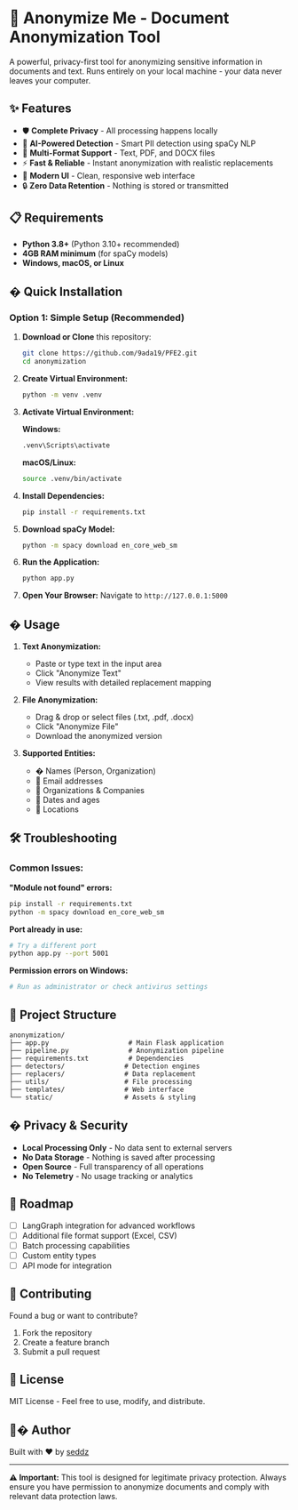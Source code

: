 # 🔐 Anonymize Me - Document Anonymization Tool

A powerful, privacy-first tool for anonymizing sensitive information in documents and text. Runs entirely on your local machine - your data never leaves your computer.

## ✨ Features

- 🛡️ **Complete Privacy** - All processing happens locally
- 🚀 **AI-Powered Detection** - Smart PII detection using spaCy NLP
- 📄 **Multi-Format Support** - Text, PDF, and DOCX files
- ⚡ **Fast & Reliable** - Instant anonymization with realistic replacements
- 🎨 **Modern UI** - Clean, responsive web interface
- 🔒 **Zero Data Retention** - Nothing is stored or transmitted

## 📋 Requirements

- **Python 3.8+** (Python 3.10+ recommended)
- **4GB RAM minimum** (for spaCy models)
- **Windows, macOS, or Linux**

## � Quick Installation

### Option 1: Simple Setup (Recommended)

1. **Download or Clone** this repository:
   ```bash
   git clone https://github.com/9ada19/PFE2.git
   cd anonymization
   ```

2. **Create Virtual Environment:**
   ```bash
   python -m venv .venv
   ```

3. **Activate Virtual Environment:**
   
   **Windows:**
   ```bash
   .venv\Scripts\activate
   ```
   
   **macOS/Linux:**
   ```bash
   source .venv/bin/activate
   ```

4. **Install Dependencies:**
   ```bash
   pip install -r requirements.txt
   ```

5. **Download spaCy Model:**
   ```bash
   python -m spacy download en_core_web_sm
   ```

6. **Run the Application:**
   ```bash
   python app.py
   ```

7. **Open Your Browser:**
   Navigate to `http://127.0.0.1:5000`

## � Usage

1. **Text Anonymization:**
   - Paste or type text in the input area
   - Click "Anonymize Text"
   - View results with detailed replacement mapping

2. **File Anonymization:**
   - Drag & drop or select files (.txt, .pdf, .docx)
   - Click "Anonymize File"  
   - Download the anonymized version

3. **Supported Entities:**
   - � Names (Person, Organization)
   - 📧 Email addresses
   - 🏢 Organizations & Companies
   - 📅 Dates and ages
   - 📍 Locations

## 🛠️ Troubleshooting

### Common Issues:

**"Module not found" errors:**
```bash
pip install -r requirements.txt
python -m spacy download en_core_web_sm
```

**Port already in use:**
```bash
# Try a different port
python app.py --port 5001
```

**Permission errors on Windows:**
```bash
# Run as administrator or check antivirus settings
```

## 📁 Project Structure

```
anonymization/
├── app.py                    # Main Flask application
├── pipeline.py               # Anonymization pipeline
├── requirements.txt          # Dependencies
├── detectors/               # Detection engines
├── replacers/               # Data replacement
├── utils/                   # File processing
├── templates/               # Web interface
└── static/                  # Assets & styling
```

## � Privacy & Security

- **Local Processing Only** - No data sent to external servers
- **No Data Storage** - Nothing is saved after processing
- **Open Source** - Full transparency of all operations
- **No Telemetry** - No usage tracking or analytics

## 🎯 Roadmap

- [ ] LangGraph integration for advanced workflows
- [ ] Additional file format support (Excel, CSV)
- [ ] Batch processing capabilities
- [ ] Custom entity types
- [ ] API mode for integration

## 🤝 Contributing

Found a bug or want to contribute? 

1. Fork the repository
2. Create a feature branch
3. Submit a pull request

## 📄 License

MIT License - Feel free to use, modify, and distribute.

## 👨‍� Author

Built with ❤️ by [seddz](https://github.com/Seddzz)

---

**⚠️ Important:** This tool is designed for legitimate privacy protection. Always ensure you have permission to anonymize documents and comply with relevant data protection laws.
